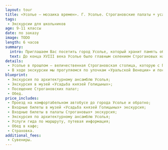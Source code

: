 ```yaml
---
layout: tour
title: «Усолье – мозаика времен». Г. Усолье. Строгановские палаты + усадьба Голицыных
tags:
 - Экскурсии для школьников
age: 9-11 классы
date: по заказу
image: TODO
length: 6 часов
summary:
  intro: Приглашаем Вас посетить город Усолье, который хранит память об известном роде Строгановых.
  text: До конца XVIII века Усолье было главным селением Строгановых на Каме. В 1895 г. здесь насчитывалось 40 соляных варниц, на которых работали до 800 человек. В Старом Усолье, на одном из островов, сосредоточены основные и наиболее ценные памятники архитектуры – федерального и регионального значения – всего более сорока.  Здесь находится Строгановский архитектурный ансамбль XVII-XIX вв.
details:
 - Усолье в прошлом – величественная Строгановская столица, которую с Петербургом и с Венецией объединяет единство архитектуры и и водного пространства. Поэтому поговорка «Усолье град – Петербургу брат» совсем не случайна.
 - В ходе экскурсии мы прогуляемся по улочкам «Уральской Венеции» и посетим музей «Усадьба князей Голицыных». В музее сохранились настоящие интерьеры усадьбы, которые воссоздают атмосферу того времени и рассказывают об истории и культуре с. Новое Усолье.
blueprint:
 - Экскурсия по архитектурному ансамблю Усолья;
 - Экскурсия в музей «Усадьба князей Голицыных»;
 - Посещение Строгановских палат;
 - Обед.
price_includes:
 - Проезд на комфортабельном автобусе до города Усолье и обратно;
 - Входные билеты в музей «Усадьба князей Голицыных+ экскурсия;
 - Входные билеты в палаты Строгановых+ экскурсия;
 - Экскурсия по архитектурному ансамблю Усолья;
 - Услуги гида по маршруту, путевая информация;
 - Обед в кафе;
 - Страховка.
additional_fees:
 - Сувениры.
---
```


